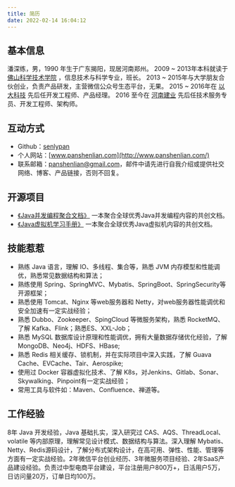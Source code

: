 ```yaml
---
title: 简历
date: 2022-02-14 16:04:12
---
```


## 基本信息

潘深练，男，1990 年生于广东揭阳，现居河南郑州。
2009 ~ 2013年本科就读于 [佛山科学技术学院](https://www.fosu.edu.cn/) ，信息技术与科学专业，班长。
2013 ~ 2015年与大学朋友合伙创业，负责产品研发，主营微信公众号生态平台，无果。
2015 ~ 2016年在 [以大科技](http://www.ebigcn.com/) 先后任开发工程师、产品经理。
2016 至今在 [河南建业](https://www.centralchina.com/) 先后任技术服务专员、开发工程师、架构师。


## 互动方式

*  Github：[senlypan](https://github.com/senlypan)
* 个人网站：[www.panshenlian.com](http://www.panshenlian.com/)
* 联系邮箱：[panshenlian@gmail.com](mailto:panshenlian@gmail.com)，邮件中请先进行自我介绍或提供社交网络、博客、产品链接，否则不回复。


## 开源项目

- [《Java并发编程聚合文档》](http://concurrent-programming.panshenlian.com/) 一本聚合全球优秀Java并发编程内容的共创文档。
- [《Java虚拟机学习手册》](http://jvm.panshenlian.com/) 一本聚合全球优秀Java虚拟机内容的共创文档。


## 技能惹惹

- 熟练 Java 语言，理解 IO、多线程、集合等，熟悉 JVM 内存模型和性能调优，熟悉常见数据结构和算法；
- 熟练使用 Spring、SpringMVC、Mybatis、SpringBoot、SpringSecurity等开源框架；
- 熟悉使用 Tomcat、Nginx 等web服务器和 Netty，对web服务器性能调优和安全加速有一定实战经验；
- 熟悉 Dubbo、Zookeeper、SpingCloud 等微服务架构，熟悉 RocketMQ、了解 Kafka、Flink；熟悉ES、XXL-Job；
- 熟悉 MySQL 数据库设计原理和性能调优，拥有大量数据存储优化经验，了解 MongoDB、Neo4j、HDFS、HBase;
- 熟悉 Redis 相关缓存、锁机制，并在实际项目中深入实践，了解 Guava Cache、EVCache、Tair、Aerospike;
- 使用过 Docker 容器虚拟化技术、了解 K8s，对Jenkins、Gitlab、Sonar、Skywalking、Pinpoint有一定实战经验；
- 常用工具与软件如：Maven、Confluence、禅道等。


## 工作经验

​8年 Java 开发经验，Java 基础扎实，深入研究过 CAS、AQS、ThreadLocal、volatile 等内部原理，理解常见设计模式、数据结构与算法。深入理解 Mybatis、Netty、Redis源码设计，了解分布式架构设计，在高可用、弹性、性能、管理等方面有一定实战经验。2年微信平台创业经历、3年微服务项目经验、2年SaaS产品建设经验。负责过中型电商平台建设，平台注册用户800万+，日活用户5万，日访问量20万，订单日均100万。


